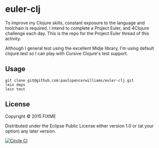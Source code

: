 # euler-clj

To improve my Clojure skills, constant exposure to the language and toolchain
is required. I intend to complete a Project Euler, and 4Clojure challenge each 
day. This is the repo for the Project Euler thread of this activity.
 
Although I general test using the excellent Midje library, I'm using default 
clojure.test so I can play with Cursive Clojure's test support.   

## Usage

````
git clone git@github.com:paulspencerwilliams/euler-clj.git
lein deps
lein test
````

## License

Copyright © 2015 FIXME

Distributed under the Eclipse Public License either version 1.0 or (at
your option) any later version.

[![Circle CI](
https://circleci.com/gh/paulspencerwilliams/euler-clj.svg?style=svg)
](https://circleci.com/gh/paulspencerwilliams/euler-clj)